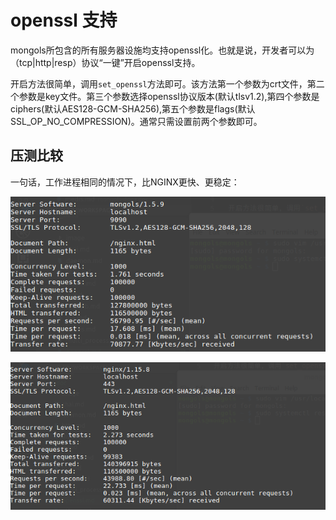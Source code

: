 # openssl 支持

mongols所包含的所有服务器设施均支持openssl化。也就是说，开发者可以为（tcp|http|resp）协议“一键”开启openssl支持。

开启方法很简单，调用`set_openssl`方法即可。该方法第一个参数为crt文件，第二个参数是key文件。第三个参数选择openssl协议版本(默认tlsv1.2),第四个参数是ciphers(默认AES128-GCM-SHA256),第五个参数是flags(默认SSL_OP_NO_COMPRESSION)。通常只需设置前两个参数即可。

## 压测比较

一句话，工作进程相同的情况下，比NGINX更快、更稳定：

![mongols](image/mongols_https.png)

![nginx](image/nginx_https.png)

